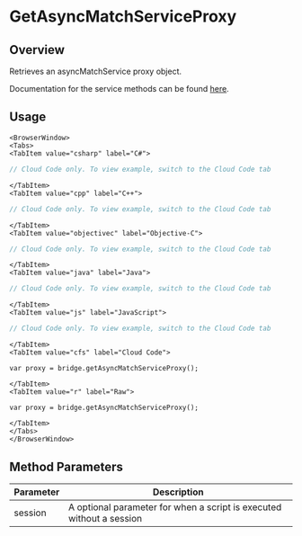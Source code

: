 # GetAsyncMatchServiceProxy
## Overview
Retrieves an asyncMatchService proxy object.

Documentation for the service methods can be found [here](/api/capi/asyncmatch).

## Usage

```mdx-code-block
<BrowserWindow>
<Tabs>
<TabItem value="csharp" label="C#">
```

```csharp
// Cloud Code only. To view example, switch to the Cloud Code tab
```

```mdx-code-block
</TabItem>
<TabItem value="cpp" label="C++">
```

```cpp
// Cloud Code only. To view example, switch to the Cloud Code tab
```

```mdx-code-block
</TabItem>
<TabItem value="objectivec" label="Objective-C">
```

```objectivec
// Cloud Code only. To view example, switch to the Cloud Code tab
```

```mdx-code-block
</TabItem>
<TabItem value="java" label="Java">
```

```java
// Cloud Code only. To view example, switch to the Cloud Code tab
```

```mdx-code-block
</TabItem>
<TabItem value="js" label="JavaScript">
```

```javascript
// Cloud Code only. To view example, switch to the Cloud Code tab
```

```mdx-code-block
</TabItem>
<TabItem value="cfs" label="Cloud Code">
```

```cfscript
var proxy = bridge.getAsyncMatchServiceProxy();
```

```mdx-code-block
</TabItem>
<TabItem value="r" label="Raw">
```

```cfscript
var proxy = bridge.getAsyncMatchServiceProxy();
```

```mdx-code-block
</TabItem>
</Tabs>
</BrowserWindow>
```

## Method Parameters
Parameter | Description
--------- | -----------
session | A optional parameter for when a script is executed without a session


